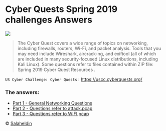 # Cyber Quests Spring 2019 challenges Answers

![](https://salaheldin-online.s3.amazonaws.com/images/cyber-quests-spring-2019-banner2.original.jpg)


> The Cyber Quest covers a wide range of topics on networking, including firewalls, routers, Wi-Fi, and packet analysis.
> Tools that you may need include Wireshark, aircrack-ng, and exiftool (all of which are included in many security-focused Linux distributions, including Kali Linux).
> Some questions refer to files contained within ZIP file: Spring 2019 Cyber Quest Resources .

`US Cyber Challenge: Cyber Quests` : <https://uscc.cyberquests.org/>


### The answers:

* [Part 1 - General Networking Questions](https://salaheldin.online/blog/cyber-quests-spring-2019-write-up-1)
* [Part 2 - Questions refer to attack.pcap](https://salaheldin.online/blog/cyber-quests-spring-2019-write-up-2)
* [Part 3 - Questions refer to WIFI.pcap](https://salaheldin.online/blog/cyber-quests-spring-2019-write-up-3)



&copy;  [Salaheldin](https://github.com/salaheldinaz)
